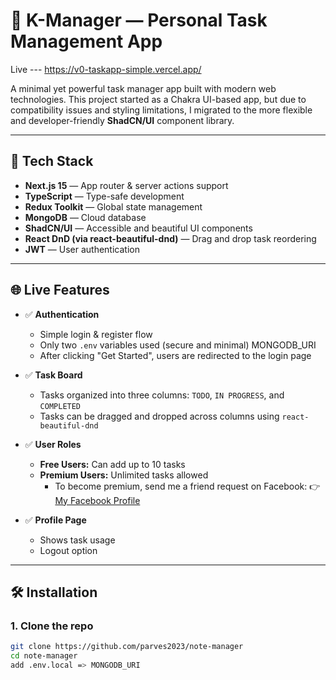 # 🧠 K-Manager — Personal Task Management App
Live --- https://v0-taskapp-simple.vercel.app/

A minimal yet powerful task manager app built with modern web technologies. This project started as a Chakra UI-based app, but due to compatibility issues and styling limitations, I migrated to the more flexible and developer-friendly **ShadCN/UI** component library.

---

## 🚀 Tech Stack

- **Next.js 15** — App router & server actions support
- **TypeScript** — Type-safe development
- **Redux Toolkit** — Global state management
- **MongoDB** — Cloud database
- **ShadCN/UI** — Accessible and beautiful UI components
- **React DnD (via react-beautiful-dnd)** — Drag and drop task reordering
- **JWT** — User authentication

---

## 🌐 Live Features

- ✅ **Authentication**
  - Simple login & register flow 
  - Only two `.env` variables used (secure and minimal) MONGODB_URI
  - After clicking "Get Started", users are redirected to the login page



- ✅ **Task Board**
  - Tasks organized into three columns: `TODO`, `IN PROGRESS`, and `COMPLETED`
  - Tasks can be dragged and dropped across columns using `react-beautiful-dnd`

- ✅ **User Roles**
  - **Free Users:** Can add up to 10 tasks
  - **Premium Users:** Unlimited tasks allowed
    - To become premium, send me a friend request on Facebook:
      👉 [My Facebook Profile](https://www.facebook.com/profile.php?id=100055235052516)

- ✅ **Profile Page**
  - Shows task usage
  - Logout option

---

## 🛠️ Installation

### 1. Clone the repo

```bash
git clone https://github.com/parves2023/note-manager
cd note-manager
add .env.local => MONGODB_URI